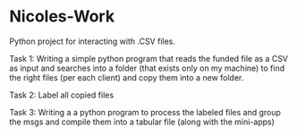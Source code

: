 # Nicoles-Work
Python project for interacting with .CSV files.


Task 1: Writing a simple python program that reads the funded file as a CSV as input and searches into a folder (that exists only on my machine) to find the right files (per each client) and copy them into a new folder.

Task 2: Label all copied files

Task 3: Writing a a python program to process the labeled files and group the msgs and compile them into a tabular file (along with the mini-apps)

